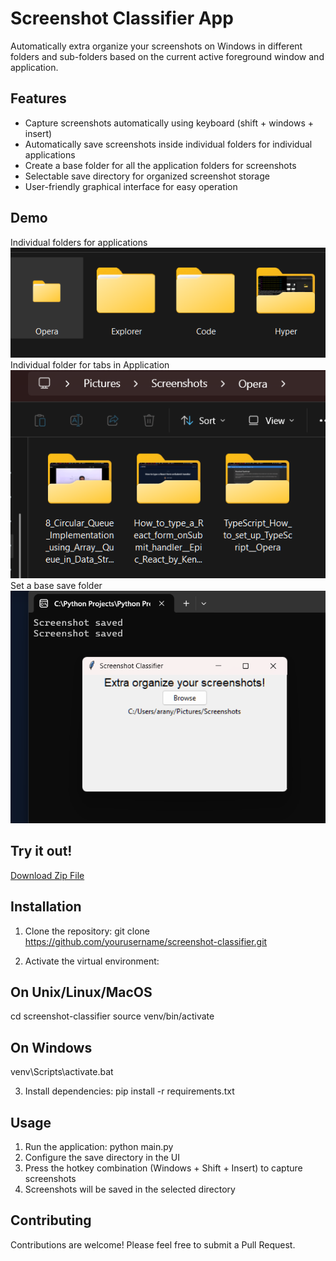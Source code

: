 # Screenshot Classifier App

Automatically extra organize your screenshots on Windows in different folders and sub-folders based on the current active foreground window and application.

## Features

- Capture screenshots automatically using keyboard (shift + windows + insert)
- Automatically save screenshots inside individual folders for individual applications
- Create a base folder for all the application folders for screenshots
- Selectable save directory for organized screenshot storage
- User-friendly graphical interface for easy operation

## Demo

Individual folders for applications<br>
![Individual folders for applications](/demo/demo1.png)<br>
Individual folder for tabs in Application<br>
![Individual folder for tabs in Application](/demo/demo3.png)<br>
Set a base save folder<br>
![Set a base save folder](/demo/demo2.png)<br>

## Try it out!
[Download Zip File](/screenshot_classifier.zip)

## Installation

1. Clone the repository: git clone <https://github.com/yourusername/screenshot-classifier.git>

2. Activate the virtual environment:

## On Unix/Linux/MacOS

cd screenshot-classifier source venv/bin/activate

## On Windows

venv\Scripts\activate.bat

3. Install dependencies: pip install -r requirements.txt

## Usage

1. Run the application: python main.py
2. Configure the save directory in the UI
3. Press the hotkey combination (Windows + Shift + Insert) to capture screenshots
4. Screenshots will be saved in the selected directory

## Contributing

Contributions are welcome! Please feel free to submit a Pull Request.
